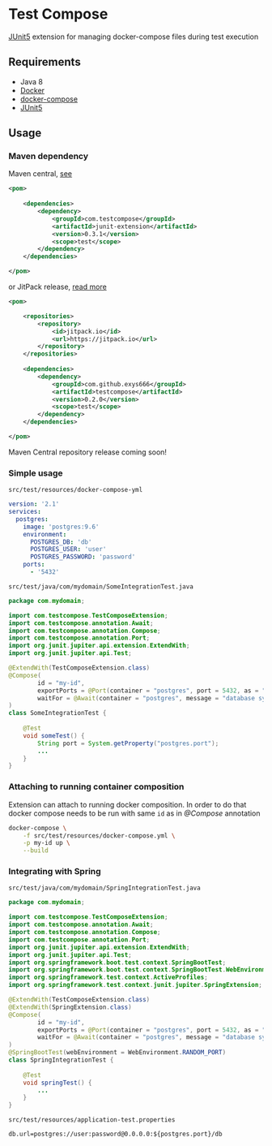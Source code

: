 # Test Compose

[JUnit5](https://junit.org/junit5/) extension for managing docker-compose files during test execution

## Requirements
- Java 8
- [Docker](https://www.docker.com/)
- [docker-compose](https://docs.docker.com/compose/)
- [JUnit5](https://junit.org/junit5/)


## Usage

###  Maven dependency

Maven central, [see](https://search.maven.org/search?q=g:com.testcompose%20AND%20a:junit-extension&core=gav)
```xml
<pom>
    
    <dependencies>
        <dependency>
            <groupId>com.testcompose</groupId>
            <artifactId>junit-extension</artifactId>
            <version>0.3.1</version>
            <scope>test</scope>
        </dependency>
    </dependencies>

</pom>
```

or JitPack release, [read more](https://jitpack.io/#exys666/testcompose/0.2.0)
```xml
<pom>

    <repositories>
        <repository>
            <id>jitpack.io</id>
            <url>https://jitpack.io</url>
        </repository>
    </repositories>
    
    <dependencies>
        <dependency>
            <groupId>com.github.exys666</groupId>
            <artifactId>testcompose</artifactId>
            <version>0.2.0</version>
            <scope>test</scope>
        </dependency>
    </dependencies>

</pom>
```

Maven Central repository release coming soon!

### Simple usage

`src/test/resources/docker-compose-yml`
```yaml
version: '2.1'
services:
  postgres:
    image: 'postgres:9.6'
    environment:
      POSTGRES_DB: 'db'
      POSTGRES_USER: 'user'
      POSTGRES_PASSWORD: 'password'
    ports:
      - '5432'

```

`src/test/java/com/mydomain/SomeIntegrationTest.java`
```java
package com.mydomain;

import com.testcompose.TestComposeExtension;
import com.testcompose.annotation.Await;
import com.testcompose.annotation.Compose;
import com.testcompose.annotation.Port;
import org.junit.jupiter.api.extension.ExtendWith;
import org.junit.jupiter.api.Test;

@ExtendWith(TestComposeExtension.class)
@Compose(
        id = "my-id",
        exportPorts = @Port(container = "postgres", port = 5432, as = "postgres.port"),
        waitFor = @Await(container = "postgres", message = "database system is ready to accept connections")
)
class SomeIntegrationTest {
    
    @Test
    void someTest() {
        String port = System.getProperty("postgres.port");
        ...
    }    
}
```

### Attaching to running container composition

Extension can attach to running docker composition. 
In order to do that docker compose needs to be run with same `id` as in *@Compose* annotation

```sh
docker-compose \
    -f src/test/resources/docker-compose.yml \
    -p my-id up \
    --build
```

### Integrating with Spring

`src/test/java/com/mydomain/SpringIntegrationTest.java`
```java
package com.mydomain;

import com.testcompose.TestComposeExtension;
import com.testcompose.annotation.Await;
import com.testcompose.annotation.Compose;
import com.testcompose.annotation.Port;
import org.junit.jupiter.api.extension.ExtendWith;
import org.junit.jupiter.api.Test;
import org.springframework.boot.test.context.SpringBootTest;
import org.springframework.boot.test.context.SpringBootTest.WebEnvironment;
import org.springframework.test.context.ActiveProfiles;
import org.springframework.test.context.junit.jupiter.SpringExtension;

@ExtendWith(TestComposeExtension.class)
@ExtendWith(SpringExtension.class)
@Compose(
        id = "my-id",
        exportPorts = @Port(container = "postgres", port = 5432, as = "postgres.port"),
        waitFor = @Await(container = "postgres", message = "database system is ready to accept connections")
)
@SpringBootTest(webEnvironment = WebEnvironment.RANDOM_PORT)
class SpringIntegrationTest {
    
    @Test
    void springTest() {
        ...
    }    
}
```

`src/test/resources/application-test.properties`
```properties
db.url=postgres://user:password@0.0.0.0:${postgres.port}/db
```
